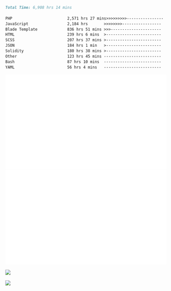 <!--START_SECTION:waka-->

```markdown
Total Time: 6,908 hrs 14 mins

PHP                        2,571 hrs 27 mins>>>>>>>>>----------------   36.57 %
JavaScript                 2,184 hrs       >>>>>>>>-----------------   31.06 %
Blade Template             836 hrs 51 mins >>>----------------------   11.90 %
HTML                       239 hrs 6 mins  >------------------------   03.40 %
SCSS                       207 hrs 37 mins >------------------------   02.95 %
JSON                       184 hrs 1 min   >------------------------   02.62 %
Solidity                   180 hrs 38 mins >------------------------   02.57 %
Other                      123 hrs 45 mins -------------------------   01.76 %
Bash                       87 hrs 10 mins  -------------------------   01.24 %
YAML                       56 hrs 4 mins   -------------------------   00.80 %
```

<!--END_SECTION:waka-->

![](https://raw.githubusercontent.com/DrMaxis/github-stats-transparent/output/generated/overview.svg)
![](https://raw.githubusercontent.com/DrMaxis/github-stats-transparent/output/generated/languages.svg)

![](https://git-readme-stats-drmaxis-projects.vercel.app/api?username=drmaxis&show_icons=true&theme=outrun&count_private=true&show=reviews,discussions_started,discussions_answered,prs_merged,prs_merged_percentage&custom_title=2024%20Github%20Rank)
 
<a href="https://count.getloli.com/"><img src="https://count.getloli.com/get/@:maxis-the-alchemist?theme=rule34"></a>
<!-- https://count.getloli.com/get/@alchemist?theme=rule34 -->
<br>
